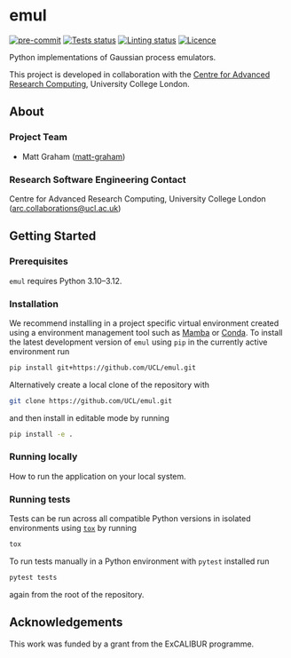 # emul

[![pre-commit](https://img.shields.io/badge/pre--commit-enabled-brightgreen?logo=pre-commit&logoColor=white)](https://github.com/pre-commit/pre-commit)
[![Tests status][tests-badge]][tests-link]
[![Linting status][linting-badge]][linting-link]
[![Licence][licence-badge]](./LICENCE.md)

<!--
[![PyPI version][pypi-version]][pypi-link]
[![Conda-Forge][conda-badge]][conda-link]
[![PyPI platforms][pypi-platforms]][pypi-link]
-->

<!-- prettier-ignore-start -->
[tests-badge]:              https://github.com/UCL/emul/actions/workflows/tests.yml/badge.svg
[tests-link]:               https://github.com/UCL/emul/actions/workflows/tests.yml
[linting-badge]:            https://github.com/UCL/emul/actions/workflows/linting.yml/badge.svg
[linting-link]:             https://github.com/UCL/emul/actions/workflows/linting.yml
[conda-badge]:              https://img.shields.io/conda/vn/conda-forge/emul
[conda-link]:               https://github.com/conda-forge/emul-feedstock
[pypi-link]:                https://pypi.org/project/emul/
[pypi-platforms]:           https://img.shields.io/pypi/pyversions/emul
[pypi-version]:             https://img.shields.io/pypi/v/emul
[licence-badge]:            https://img.shields.io/badge/License-MIT-yellow.svg
<!-- prettier-ignore-end -->

Python implementations of Gaussian process emulators.

This project is developed in collaboration with the [Centre for Advanced Research Computing](https://ucl.ac.uk/arc), University College London.

## About

### Project Team

- Matt Graham ([matt-graham](https://github.com/matt-graham))

### Research Software Engineering Contact

Centre for Advanced Research Computing, University College London
([arc.collaborations@ucl.ac.uk](mailto:arc.collaborations@ucl.ac.uk))

## Getting Started

### Prerequisites

<!-- Any tools or versions of languages needed to run code. For example specific Python or Node versions. Minimum hardware requirements also go here. -->

`emul` requires Python 3.10&ndash;3.12.

### Installation

<!-- How to build or install the application. -->

We recommend installing in a project specific virtual environment created using a environment management tool such as [Mamba](https://mamba.readthedocs.io/en/latest/user_guide/mamba.html) or [Conda](https://conda.io/projects/conda/en/latest/). To install the latest development version of `emul` using `pip` in the currently active environment run

```sh
pip install git+https://github.com/UCL/emul.git
```

Alternatively create a local clone of the repository with

```sh
git clone https://github.com/UCL/emul.git
```

and then install in editable mode by running

```sh
pip install -e .
```

### Running locally

How to run the application on your local system.

### Running tests

<!-- How to run tests on your local system. -->

Tests can be run across all compatible Python versions in isolated environments using
[`tox`](https://tox.wiki/en/latest/) by running

```sh
tox
```

To run tests manually in a Python environment with `pytest` installed run

```sh
pytest tests
```

again from the root of the repository.

## Acknowledgements

This work was funded by a grant from the ExCALIBUR programme.
